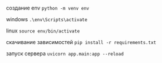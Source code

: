 создание env
`python -m venv env`

windows
`.\env\Scripts\activate`

linux 
`source env/bin/activate`

скачивание зависимостей
`pip install -r requirements.txt`

запуск сервера
`uvicorn app.main:app --reload`